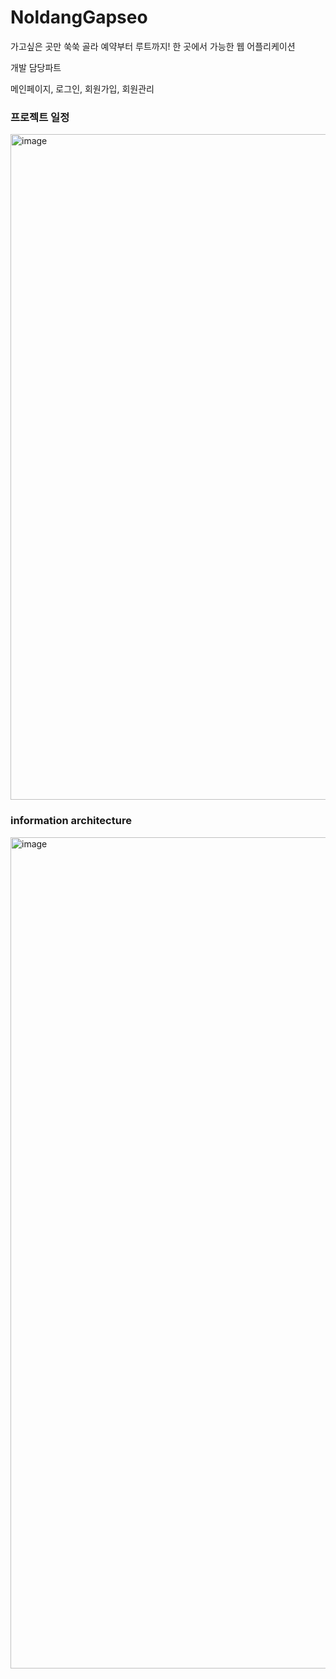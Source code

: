 # NoldangGapseo

가고싶은 곳만 쑥쑥 골라 예약부터 루트까지! 한 곳에서 가능한 웹 어플리케이션


개발 담당파트
<p>메인페이지, 로그인, 회원가입, 회원관리</p>


<h3>프로젝트 일정</h3>
<img width="1065" alt="image" src="https://user-images.githubusercontent.com/89377262/174606858-93d1b658-201f-4e5e-bef4-c4392358f9bb.png">


<h3>information architecture</h3>
<img width="1330" alt="image" src="https://user-images.githubusercontent.com/89377262/174606761-ac41a0ab-a3e5-4680-b349-21053059a64a.png">
